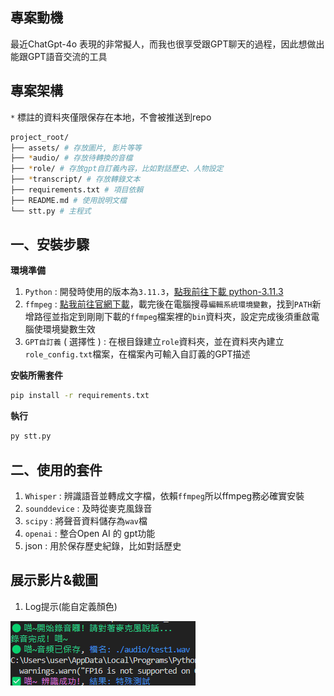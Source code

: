 ## **專案動機** 
最近ChatGpt-4o 表現的非常擬人，而我也很享受跟GPT聊天的過程，因此想做出能跟GPT語音交流的工具

## 專案架構

`*` 標註的資料夾僅限保存在本地，不會被推送到repo
```bash
project_root/
├── assets/ # 存放圖片, 影片等等
├── *audio/ # 存放待轉換的音檔
├── *role/ # 存放gpt自訂義內容，比如對話歷史、人物設定
├── *transcript/ # 存放轉錄文本
├── requirements.txt # 項目依賴
├── README.md # 使用說明文檔
└── stt.py # 主程式
```

## 一、安裝步驟

**環境準備**

1. `Python` : 開發時使用的版本為`3.11.3`，[點我前往下載 python-3.11.3](<https://www.python.org/downloads/release/python-3113/>)
2. `ffmpeg` : [點我前往官網下載](<https://ffmpeg.org/download.html>)，載完後在電腦搜尋`編輯系統環境變數`，找到`PATH`新增路徑並指定到剛剛下載的`ffmpeg`檔案裡的`bin`資料夾，設定完成後須重啟電腦使環境變數生效
3. `GPT自訂義` ( 選擇性 ) : 在根目錄建立`role`資料夾，並在資料夾內建立`role_config.txt`檔案，在檔案內可輸入自訂義的GPT描述

**安裝所需套件**

```bash
pip install -r requirements.txt
```

**執行**

```bash
py stt.py
```

## 二、使用的套件

1. `Whisper` : 辨識語音並轉成文字檔，依賴`ffmpeg`所以ffmpeg務必確實安裝
2. `sounddevice` : 及時從麥克風錄音
3. `scipy` : 將聲音資料儲存為`wav`檔
4. `openai` : 整合Open AI 的 gpt功能
5. json : 用於保存歷史紀錄，比如對話歷史

## 展示影片&截圖

1. Log提示(能自定義顏色)

![Log展示](./assets/log.png)
